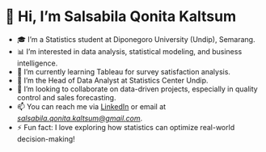 # 👋 Hi, I’m Salsabila Qonita Kaltsum  

- 🎓 I’m a Statistics student at Diponegoro University (Undip), Semarang.  
- 📊 I’m interested in data analysis, statistical modeling, and business intelligence.  
- 🌱 I’m currently learning Tableau for survey satisfaction analysis.  
- 💼 I’m the Head of Data Analyst at Statistics Center Undip.  
- 🤝 I’m looking to collaborate on data-driven projects, especially in quality control and sales forecasting.  
- 📫 You can reach me via [LinkedIn](https://www.linkedin.com/in/salsabilaqonitakaltsum/) or email at *salsabila.qonita.kaltsum@gmail.com*.  
- ⚡ Fun fact: I love exploring how statistics can optimize real-world decision-making!  

<!---
salsabilaqonita/salsabilaqonita is a ✨ special ✨ repository because its `README.md` (this file) appears on your GitHub profile.
You can click the Preview link to take a look at your changes.
--->
